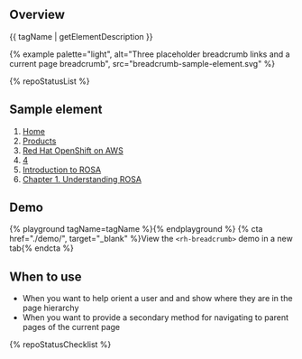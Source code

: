 <link rel="stylesheet" type="text/css" href="/assets/packages/@rhds/elements/elements/rh-breadcrumb/rh-breadcrumb-lightdom.css">

## Overview

{{ tagName | getElementDescription }}

{% example palette="light", alt="Three placeholder breadcrumb links and a current page breadcrumb", src="breadcrumb-sample-element.svg" %}

{% repoStatusList %}

## Sample element

<rh-breadcrumb>
  <ol>
    <li><a href="#">Home</a></li>
    <li><a href="#">Products</a></li>
    <li><a href="#">Red Hat OpenShift on AWS</a></li>
    <li><a href="#">4</a></li>
    <li><a href="#">Introduction to ROSA</a></li>
    <li><a href="#" aria-current="page">Chapter 1. Understanding ROSA</a></li>
  </ol>
</rh-breadcrumb>

## Demo

{% playground tagName=tagName %}{% endplayground %}
{% cta href="./demo/", target="_blank" %}View the `<rh-breadcrumb>` demo in a new tab{% endcta %}

## When to use

- When you want to help orient a user and and show where they are in the page hierarchy
- When you want to provide a secondary method for navigating to parent pages of the current page

{% repoStatusChecklist %}
